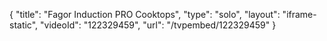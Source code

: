 {
    "title": "Fagor Induction PRO Cooktops",
    "type": "solo",
    "layout": "iframe-static",
    "videoId": "122329459",
    "url": "\/tvpembed\/122329459"
}